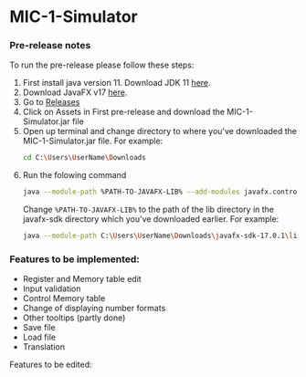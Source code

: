 # MIC-1-Simulator

### Pre-release notes
To run the pre-release please follow these steps:
1. First install java version 11. Download JDK 11 [here](https://www.oracle.com/java/technologies/javase-jdk11-downloads.html).
2. Download JavaFX v17 [here](https://gluonhq.com/products/javafx/).
3. Go to [Releases](https://github.com/abecirovic3/MIC-1-Simulator/releases)
4. Click on Assets in First pre-release and download the MIC-1-Simulator.jar file
5. Open up terminal and change directory to where you've downloaded the MIC-1-Simulator.jar file. For example:
   ```sh
   cd C:\Users\UserName\Downloads
   ```
6. Run the folowing command
   ```sh
   java --module-path %PATH-TO-JAVAFX-LIB% --add-modules javafx.controls,javafx.fxml -jar MIC-1-Simulator.jar
   ```
   Change `%PATH-TO-JAVAFX-LIB%` to the path of the lib directory in the javafx-sdk directory which you've downloaded earlier. For example:
   ```sh
   java --module-path C:\Users\UserName\Downloads\javafx-sdk-17.0.1\lib --add-modules javafx.controls,javafx.fxml -jar MIC-1-Simulator.jar
   ```

### Features to be implemented:
- Register and Memory table edit
- Input validation
- Control Memory table
- Change of displaying number formats
- Other tooltips (partly done)
- Save file
- Load file
- Translation

Features to be edited: